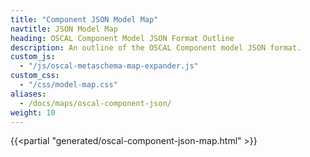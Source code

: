 ```yaml
---
title: "Component JSON Model Map"
navtitle: JSON Model Map
heading: OSCAL Component Model JSON Format Outline
description: An outline of the OSCAL Component model JSON format.
custom_js:
  - "/js/oscal-metaschema-map-expander.js"
custom_css:
  - "/css/model-map.css"
aliases:
  - /docs/maps/oscal-component-json/
weight: 10
---
```


{{<partial "generated/oscal-component-json-map.html" >}}
